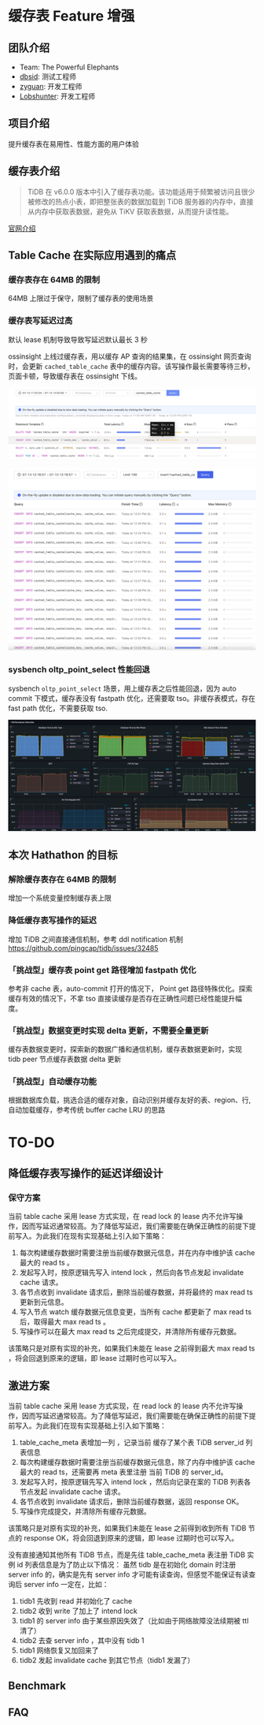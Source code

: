 # 缓存表 Feature 增强

## 团队介绍
- Team: The Powerful Elephants
- [dbsid](https://github.com/dbsid): 测试工程师
- [zyguan](https://github.com/zyguan): 开发工程师
- [Lobshunter](https://github.com/Lobshunter): 开发工程师

## 项目介绍
提升缓存表在易用性、性能方面的用户体验

## 缓存表介绍
> TiDB 在 v6.0.0 版本中引入了缓存表功能。该功能适用于频繁被访问且很少被修改的热点小表，即把整张表的数据加载到 TiDB 服务器的内存中，直接从内存中获取表数据，避免从 TiKV 获取表数据，从而提升读性能。

[官网介绍](https://docs.pingcap.com/zh/tidb/dev/cached-tables)

## Table Cache 在实际应用遇到的痛点

### 缓存表存在 64MB 的限制
64MB 上限过于保守，限制了缓存表的使用场景

### 缓存表写延迟过高
默认 lease 机制导致导致写延迟默认最长 3 秒

ossinsight 上线过缓存表，用以缓存 AP 查询的结果集，在 ossinsight 网页查询时，会更新 `cached_table_cache` 表中的缓存内容。该写操作最长需要等待三秒，页面卡顿，导致缓存表在 ossinsight 下线。

![ossinsigt 应用例子](/images/write_latency.png)

![ossinsigt 慢 SQL 例子](/images/write_latency_slow_query.png)

### sysbench oltp_point_select 性能回退
sysbench `oltp_point_select` 场景，用上缓存表之后性能回退，因为 auto commit 下模式，缓存表没有 fastpath 优化，还需要取 tso。非缓存表模式，存在 fast path 优化，不需要获取 tso.

![](/images/point-get-fast-path.png)


## 本次 Hathathon 的目标

### 解除缓存表存在 64MB 的限制
增加一个系统变量控制缓存表上限

### 降低缓存表写操作的延迟
增加 TiDB 之间直接通信机制，参考 ddl notification 机制 https://github.com/pingcap/tidb/issues/32485

### 「挑战型」缓存表 point get 路径增加 fastpath 优化
参考非 cache 表，auto-commit 打开的情况下， Point get 路径特殊优化。探索缓存有效的情况下，不拿 tso 直接读缓存是否存在正确性问题已经性能提升幅度。

### 「挑战型」数据变更时实现 delta 更新，不需要全量更新
缓存表数据变更时，探索新的数据广播和通信机制，缓存表数据更新时，实现 tidb peer 节点缓存表数据 delta 更新

### 「挑战型」自动缓存功能

根据数据库负载，挑选合适的缓存对象，自动识别并缓存友好的表、region、行, 自动加载缓存，参考传统 buffer cache LRU 的思路

# TO-DO

## 降低缓存表写操作的延迟详细设计

### 保守方案

当前 table cache 采用 lease 方式实现，在 read lock 的 lease 内不允许写操作，因而写延迟通常较高。为了降低写延迟，我们需要能在确保正确性的前提下提前写入。为此我们在现有实现基础上引入如下策略：
1. 每次构建缓存数据时需要注册当前缓存数据元信息，并在内存中维护该 cache 最大的 read ts 。
2. 发起写入时，按原逻辑先写入 intend lock ，然后向各节点发起 invalidate cache 请求。
3. 各节点收到 invalidate 请求后，删除当前缓存数据，并将最终的 max read ts 更新到元信息。
4. 写入节点 watch 缓存数据元信息变更，当所有 cache 都更新了 max read ts 后，取得最大 max read ts 。
5. 写操作可以在最大 max read ts 之后完成提交，并清除所有缓存元数据。

该策略只是对原有实现的补充，如果我们未能在 lease 之前得到最大 max read ts ，将会回退到原来的逻辑，即 lease 过期时也可以写入。

## 激进方案

当前 table cache 采用 lease 方式实现，在 read lock 的 lease 内不允许写操作，因而写延迟通常较高。为了降低写延迟，我们需要能在确保正确性的前提下提前写入。为此我们在现有实现基础上引入如下策略：
1. table_cache_meta 表增加一列 ，记录当前 缓存了某个表 TiDB server_id 列表信息
2. 每次构建缓存数据时需要注册当前缓存数据元信息，除了内存中维护该 cache 最大的 read ts，还需要再 meta 表里注册 当前 TiDB 的 server_id。
3. 发起写入时，按原逻辑先写入 intend lock ，然后向记录在案的 TiDB 列表各节点发起 invalidate cache 请求。
4. 各节点收到 invalidate 请求后，删除当前缓存数据，返回 response OK。
5. 写操作完成提交，并清除所有缓存元数据。

该策略只是对原有实现的补充，如果我们未能在 lease 之前得到收到所有 TiDB 节点的 response OK，将会回退到原来的逻辑，即 lease 过期时也可以写入。

没有直接通知其他所有 TiDB 节点，而是先往 table_cache_meta 表注册 TiDB 实例 id 列表信息是为了防止以下情况：
虽然 tidb 是在初始化 domain 时注册 server info 的，确实是先有 server info 才可能有读查询，但感觉不能保证有读查询后 server info 一定在，比如：
1. tidb1 先收到 read 并初始化了 cache 
1. tidb2 收到 write 了加上了 intend lock
1. tidb1 的 server info 由于某些原因失效了（比如由于网络故障没法续期被 ttl 清了）
1. tidb2 去查 server info ，其中没有 tidb 1
1. tidb1 网络恢复又加回来了
1. tidb2 发起 invalidate cache 到其它节点（tidb1 发漏了）

## Benchmark
## FAQ

